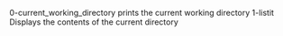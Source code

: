 0-current_working_directory prints the current working directory
1-listit Displays the contents of the current directory
